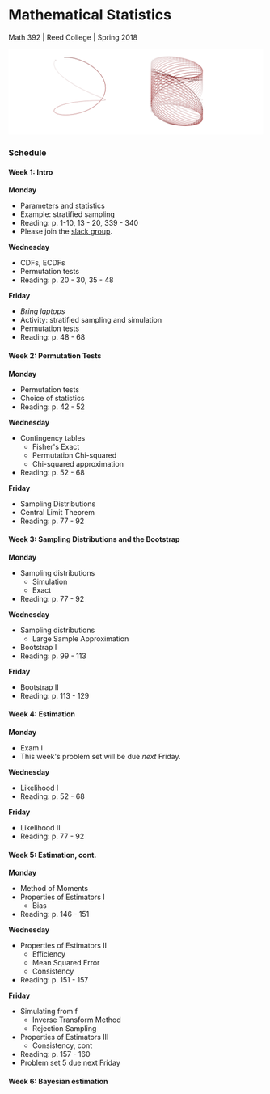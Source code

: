 # Mathematical Statistics
Math 392 | Reed College | Spring 2018

![](figs/mcmc.png)

### Schedule



#### Week 1: Intro

**Monday**

- Parameters and statistics
- Example: stratified sampling
- Reading: p. 1-10, 13 - 20, 339 - 340
- Please join the [slack group](https://join.slack.com/t/mathstats/signup).

**Wednesday**

- CDFs, ECDFs
- Permutation tests
- Reading: p. 20 - 30, 35 - 48

**Friday**

- *Bring laptops*
- Activity: stratified sampling and simulation
- Permutation tests
- Reading: p. 48 - 68


#### Week 2: Permutation Tests

**Monday**

- Permutation tests
- Choice of statistics
- Reading: p. 42 - 52

**Wednesday**

- Contingency tables
    - Fisher's Exact
    - Permutation Chi-squared
    - Chi-squared approximation
- Reading: p. 52 - 68

**Friday**

- Sampling Distributions
- Central Limit Theorem
- Reading: p. 77 - 92


#### Week 3: Sampling Distributions and the Bootstrap

**Monday**

- Sampling distributions
    + Simulation
    + Exact
- Reading: p. 77 - 92

**Wednesday**

- Sampling distributions
    + Large Sample Approximation
- Bootstrap I
- Reading: p. 99 - 113

**Friday**

- Bootstrap II
- Reading: p. 113 - 129


#### Week 4: Estimation

**Monday**

- Exam I
- This week's problem set will be due _next_ Friday.

**Wednesday**

- Likelihood I
- Reading: p. 52 - 68

**Friday**

- Likelihood II
- Reading: p. 77 - 92


#### Week 5: Estimation, cont.

**Monday**

- Method of Moments
- Properties of Estimators I
    + Bias
- Reading: p. 146 - 151

**Wednesday**

- Properties of Estimators II
    + Efficiency
    + Mean Squared Error
    + Consistency
- Reading: p. 151 - 157

**Friday**

- Simulating from f
    + Inverse Transform Method
    + Rejection Sampling
- Properties of Estimators III
    + Consistency, cont
- Reading: p. 157 - 160
- Problem set 5 due next Friday


#### Week 6: Bayesian estimation



<!-- notes for later: bayesian model selection -->
<!-- notes for later: michael's bayes book -->